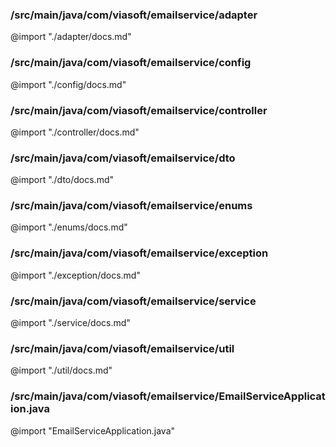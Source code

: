 ### /src/main/java/com/viasoft/emailservice/adapter
@import "./adapter/docs.md"

### /src/main/java/com/viasoft/emailservice/config
@import "./config/docs.md"

### /src/main/java/com/viasoft/emailservice/controller
@import "./controller/docs.md"

### /src/main/java/com/viasoft/emailservice/dto
@import "./dto/docs.md"

### /src/main/java/com/viasoft/emailservice/enums
@import "./enums/docs.md"

### /src/main/java/com/viasoft/emailservice/exception
@import "./exception/docs.md"

### /src/main/java/com/viasoft/emailservice/service
@import "./service/docs.md"

### /src/main/java/com/viasoft/emailservice/util
@import "./util/docs.md"

### /src/main/java/com/viasoft/emailservice/EmailServiceApplication.java
@import "EmailServiceApplication.java"